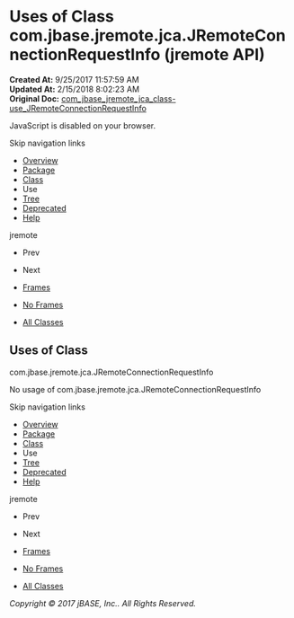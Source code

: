 # Uses of Class com.jbase.jremote.jca.JRemoteConnectionRequestInfo (jremote   API)

**Created At:** 9/25/2017 11:57:59 AM  
**Updated At:** 2/15/2018 8:02:23 AM  
**Original Doc:** [com_jbase_jremote_jca_class-use_JRemoteConnectionRequestInfo](https://docs.jbase.com/39261-class-use/com_jbase_jremote_jca_class-use_JRemoteConnectionRequestInfo)  

<!--<br>    try {<br>        if (location.href.indexOf('is-external=true') == -1) {<br>            parent.document.title="Uses of Class com.jbase.jremote.jca.JRemoteConnectionRequestInfo (jremote   API)";<br>        }<br>    }<br>    catch(err) {<br>    }<br>//-->
JavaScript is disabled on your browser.

Skip navigation links

- [Overview](../../../../../overview-summary.html)
- [Package](./../../com.jbase.jremote.jca-%28jremote---api%29)
- [Class](./../../jremoteconnectionrequestinfo-%28jremote-api%29 "class in com.jbase.jremote.jca")
- Use
- [Tree](./../../com.jbase.jremote.jca-class-hierarchy-%28jremote---api%29)
- [Deprecated](../../../../../deprecated-list.html)
- [Help](../../../../../help-doc.html)


jremote <br>

- Prev
- Next


- [Frames](./.)
- [No Frames](./.)


- [All Classes](../../../../../allclasses-noframe.html)


<!--<br>  allClassesLink = document.getElementById("allclasses\_navbar\_top");<br>  if(window==top) {<br>    allClassesLink.style.display = "block";<br>  }<br>  else {<br>    allClassesLink.style.display = "none";<br>  }<br>  //-->

## Uses of Class
com.jbase.jremote.jca.JRemoteConnectionRequestInfo

No usage of com.jbase.jremote.jca.JRemoteConnectionRequestInfo

Skip navigation links

- [Overview](../../../../../overview-summary.html)
- [Package](./../../com.jbase.jremote.jca-%28jremote---api%29)
- [Class](./../../jremoteconnectionrequestinfo-%28jremote-api%29 "class in com.jbase.jremote.jca")
- Use
- [Tree](./../../com.jbase.jremote.jca-class-hierarchy-%28jremote---api%29)
- [Deprecated](../../../../../deprecated-list.html)
- [Help](../../../../../help-doc.html)


jremote <br>

- Prev
- Next


- [Frames](./.)
- [No Frames](./.)


- [All Classes](../../../../../allclasses-noframe.html)


<!--<br>  allClassesLink = document.getElementById("allclasses\_navbar\_bottom");<br>  if(window==top) {<br>    allClassesLink.style.display = "block";<br>  }<br>  else {<br>    allClassesLink.style.display = "none";<br>  }<br>  //-->

*Copyright © 2017 jBASE, Inc.. All Rights Reserved.*
